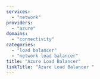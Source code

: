 ```yaml
---
services:
  - "network"
providers:
  - "azure"
domains:
  - "connectivity"
categories: 
  - "load balancer"
  - "network load balancer"
title: "Azure Load Balancer"
linkTitle: "Azure Load Balancer "
---
```

